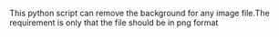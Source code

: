 This python script can remove the background for any image file.The requirement is only that the file should be in png format
